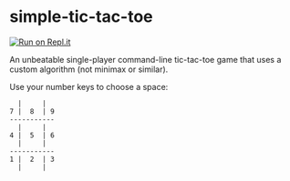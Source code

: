 # simple-tic-tac-toe
[![Run on Repl.it](https://repl.it/badge/github/wheelercj/simple-tic-tac-toe)](https://repl.it/github/wheelercj/simple-tic-tac-toe)

An unbeatable single-player command-line tic-tac-toe game that uses a custom algorithm (not minimax or similar).

Use your number keys to choose a space:
````  
  |     |
7 |  8  | 9
-----------
  |     |
4 |  5  | 6
  |     |
-----------
1 |  2  | 3
  |     |
````
